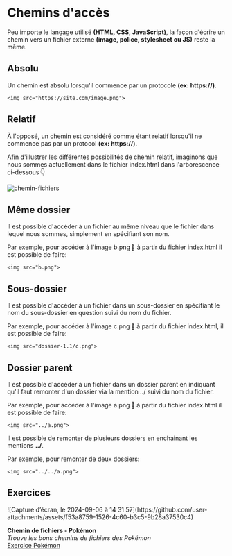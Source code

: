 # Chemins d'accès
Peu importe le langage utilisé **(HTML, CSS, JavaScript)**, la façon d'écrire un chemin vers un fichier externe **(image, police, stylesheet ou JS)** reste la même.

## Absolu

Un chemin est absolu lorsqu'il commence par un protocole **(ex: https://)**.

```
<img src="https://site.com/image.png">
```

## Relatif

À l'opposé, un chemin est considéré comme étant relatif lorsqu'il ne commence pas par un protocol **(ex: https://)**.

Afin d'illustrer les différentes possibilités de chemin relatif, imaginons que nous sommes actuellement dans le fichier index.html dans l'arborescence ci-dessous 👇

![chemin-fichiers](https://github.com/user-attachments/assets/90c6a45a-1cbb-4b23-b233-60b86b6a6f6d)


## Même dossier
Il est possible d'accéder à un fichier au même niveau que le fichier dans lequel nous sommes, simplement en spécifiant son nom.

Par exemple, pour accéder à l'image b.png 🌄 à partir du fichier index.html il est possible de faire:

```
<img src="b.png">
```

## Sous-dossier
Il est possible d'accéder à un fichier dans un sous-dossier en spécifiant le nom du sous-dossier en question suivi du nom du fichier.

Par exemple, pour accéder à l'image c.png 🌄 à partir du fichier index.html, il est possible de faire:

```
<img src="dossier-1.1/c.png">
```

## Dossier parent
Il est possible d'accéder à un fichier dans un dossier parent en indiquant qu'il faut remonter d'un dossier via la mention ../ suivi du nom du fichier.

Par exemple, pour accéder à l'image a.png 🌄 à partir du fichier index.html il est possible de faire:

```
<img src="../a.png">
```

Il est possible de remonter de plusieurs dossiers en enchainant les mentions **../**.

Par exemple, pour remonter de deux dossiers:

```
<img src="../../a.png">
```

## Exercices

<div class="grid grid-auto" markdown>
![Capture d’écran, le 2024-09-06 à 14 31 57](https://github.com/user-attachments/assets/f53a8759-1526-4c60-b3c5-9b28a37530c4)




  **Chemin de fichiers - Pokémon**<br>
  _Trouve les bons chemins de fichiers des Pokémon_<br>
  [Exercice Pokémon](../exercices/pokemon.md)
</div>

